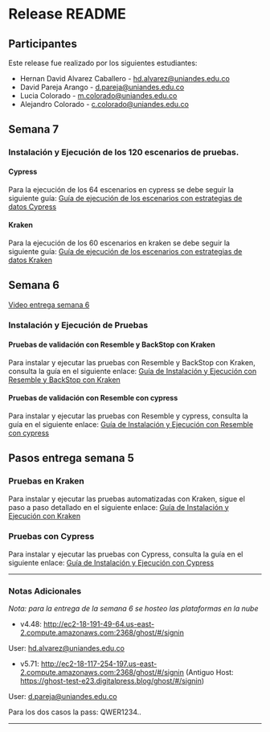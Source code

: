 # Release README

## Participantes
Este release fue realizado por los siguientes estudiantes:

- Hernan David Alvarez Caballero - hd.alvarez@uniandes.edu.co
- David Pareja Arango - d.pareja@uniandes.edu.co
- Lucia Colorado - m.colorado@uniandes.edu.co
- Alejandro Colorado - c.colorado@uniandes.edu.co

## Semana 7

### Instalación y Ejecución de los 120 escenarios de pruebas.

#### Cypress
Para la ejecución de los 64 escenarios en cypress se debe seguir la siguiente guía:
[Guía de ejecución de los escenarios con estrategias de datos Cypress](https://github.com/hernandavidc/MISW4103_202315_TSDC/blob/main/cypress-5.71/README.md)

#### Kraken
Para la ejecución de los 60 escenarios en kraken se debe seguir la siguiente guía:
[Guía de ejecución de los escenarios con estrategias de datos Kraken](https://github.com/hernandavidc/MISW4103_202315_TSDC/kraken/README.md)

## Semana 6
[Video entrega semana 6](https://uniandes-my.sharepoint.com/:v:/g/personal/d_pareja_uniandes_edu_co/EaA3VhHb6JxDqo2MJoAa-RgBrm2Hj9vEoxiaM5Sp_Qnl_w?nav=eyJyZWZlcnJhbEluZm8iOnsicmVmZXJyYWxBcHAiOiJPbmVEcml2ZUZvckJ1c2luZXNzIiwicmVmZXJyYWxBcHBQbGF0Zm9ybSI6IldlYiIsInJlZmVycmFsTW9kZSI6InZpZXciLCJyZWZlcnJhbFZpZXciOiJNeUZpbGVzTGlua0RpcmVjdCJ9fQ&e=XJKCc3)

### Instalación y Ejecución de Pruebas

#### Pruebas de validación con Resemble y BackStop con Kraken
Para instalar y ejecutar las pruebas con Resemble y BackStop con Kraken, consulta la guía en el siguiente enlace:
[Guía de Instalación y Ejecución con Resemble y BackStop con Kraken](https://github.com/hernandavidc/MISW4103_202315_TSDC/blob/main/kraken/readme.md)

#### Pruebas de validación con Resemble con cypress
Para instalar y ejecutar las pruebas con Resemble y cypress, consulta la guía en el siguiente enlace:
[Guía de Instalación y Ejecución con Resemble con cypress](https://github.com/hernandavidc/MISW4103_202315_TSDC/blob/main/cypress-5.71/README.md)

## Pasos entrega semana 5

### Pruebas en Kraken
Para instalar y ejecutar las pruebas automatizadas con Kraken, sigue el paso a paso detallado en el siguiente enlace:
[Guía de Instalación y Ejecución con Kraken](https://github.com/hernandavidc/MISW4103_202315_TSDC/blob/main/kraken/readme.md)

### Pruebas con Cypress
Para instalar y ejecutar las pruebas con Cypress, consulta la guía en el siguiente enlace:
[Guía de Instalación y Ejecución con Cypress](https://github.com/hernandavidc/MISW4103_202315_TSDC/blob/main/cypress-5.71/README.md)


---

### Notas Adicionales

_Nota: para la entrega de la semana 6 se hosteo las plataformas en la nube_
* v4.48: http://ec2-18-191-49-64.us-east-2.compute.amazonaws.com:2368/ghost/#/signin

User: hd.alvarez@uniandes.edu.co

* v5.71: http://ec2-18-117-254-197.us-east-2.compute.amazonaws.com:2368/ghost/#/signin (Antiguo Host: https://ghost-test-e23.digitalpress.blog/ghost/#/signin)

User: d.pareja@uniandes.edu.co

Para los dos casos la pass: QWER1234..

---
